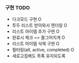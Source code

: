 ### 구현 TODO

- 다크모드 구현 O
- 투두 리스트 받아와서 렌더링 O
- 리스트 아이템 추가 구현 O
- 완료시 체크 => 줄그어지게 O
- 리스트 아이템 삭제 구현 O
- 필터링(all, active, completed) O
- 새로고침해도 목록 유지되도록
